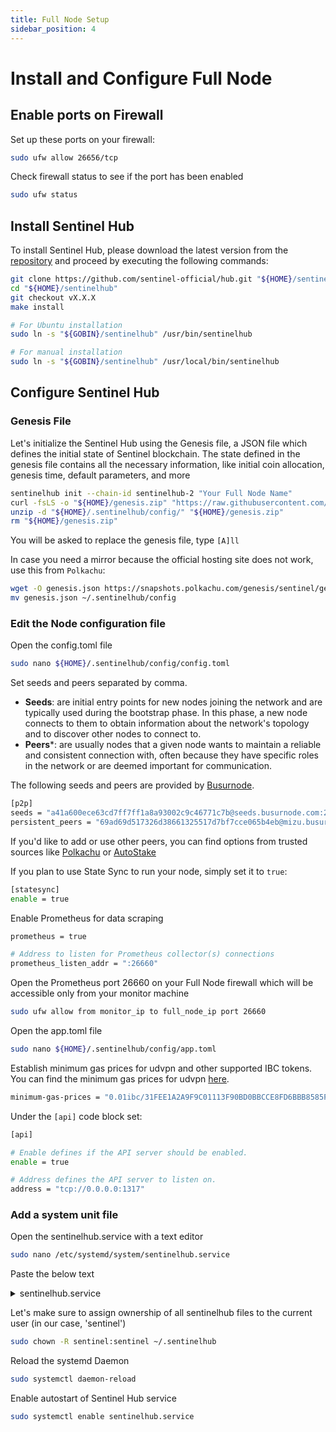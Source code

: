 ```yaml
---
title: Full Node Setup
sidebar_position: 4
---
```


# Install and Configure Full Node

## Enable ports on Firewall

Set up these ports on your firewall:

```bash
sudo ufw allow 26656/tcp
```

Check firewall status to see if the port has been enabled

```bash
sudo ufw status
```

## Install Sentinel Hub

To install Sentinel Hub, please download the latest version from the [repository](https://github.com/sentinel-official/hub/releases) and proceed by executing the following commands:

```bash
git clone https://github.com/sentinel-official/hub.git "${HOME}/sentinelhub"
cd "${HOME}/sentinelhub"
git checkout vX.X.X
make install

# For Ubuntu installation
sudo ln -s "${GOBIN}/sentinelhub" /usr/bin/sentinelhub

# For manual installation
sudo ln -s "${GOBIN}/sentinelhub" /usr/local/bin/sentinelhub
```

## Configure Sentinel Hub

### Genesis File

Let's initialize the Sentinel Hub using the Genesis file, a JSON file which defines the initial state of Sentinel blockchain. The state defined in the genesis file contains all the necessary information, like initial coin allocation, genesis time, default parameters, and more

```bash
sentinelhub init --chain-id sentinelhub-2 "Your Full Node Name"
curl -fsLS -o "${HOME}/genesis.zip" "https://raw.githubusercontent.com/sentinel-official/networks/main/sentinelhub-2/genesis.zip"
unzip -d "${HOME}/.sentinelhub/config/" "${HOME}/genesis.zip"
rm "${HOME}/genesis.zip"
```

You will be asked to replace the genesis file, type `[A]ll`

In case you need a mirror because the official hosting site does not work, use this from `Polkachu`:

```bash
wget -O genesis.json https://snapshots.polkachu.com/genesis/sentinel/genesis.json --inet4-only
mv genesis.json ~/.sentinelhub/config
```

### Edit the Node configuration file

Open the config.toml file

```bash
sudo nano ${HOME}/.sentinelhub/config/config.toml
```

Set seeds and peers separated by comma.

- **Seeds**: are initial entry points for new nodes joining the network and are typically used during the bootstrap phase. In this phase, a new node connects to them to obtain information about the network's topology and to discover other nodes to connect to.
- **Peers***: are usually nodes that a given node wants to maintain a reliable and consistent connection with, often because they have specific roles in the network or are deemed important for communication.

The following seeds and peers are provided by [Busurnode](https://busurnode.com/network/sentinel).

```bash title="${HOME}/.sentinelhub/config/config.toml"
[p2p]
seeds = "a41a600ece63cd7ff7ff1a8a93002c9c46771c7b@seeds.busurnode.com:21056"
persistent_peers = "69ad69d517326d38661325517d7bf7cce065b4eb@mizu.busur.net:21056,f309f97644f084819619c41acdfcd6cf56aebaa3@saki.busur.net:21056,a527530ec76a3aaac8e18af8b6e33ae1f8170210@chie.busur.net:21056"
```

If you'd like to add or use other peers, you can find options from trusted sources like [Polkachu](https://polkachu.com/live_peers/sentinel) or [AutoStake](https://autostake.com/networks/sentinel/)

If you plan to use State Sync to run your node, simply set it to `true`:

```bash
[statesync]
enable = true
```

Enable Prometheus for data scraping

```bash
prometheus = true

# Address to listen for Prometheus collector(s) connections
prometheus_listen_addr = ":26660"
```

Open the Prometheus port 26660 on your Full Node firewall which will be accessible only from your monitor machine

```bash
sudo ufw allow from monitor_ip to full_node_ip port 26660
```

Open the app.toml file

```bash
sudo nano ${HOME}/.sentinelhub/config/app.toml
```

Establish minimum gas prices for udvpn and other supported IBC tokens. You can find the minimum gas prices for udvpn [here](https://raw.githubusercontent.com/sentinel-official/networks/main/sentinelhub-2/minimum-gas-prices.txt).

```bash title="${HOME}/.sentinelhub/config/app.toml"
minimum-gas-prices = "0.01ibc/31FEE1A2A9F9C01113F90BD0BBCCE8FD6BBB8585FAF109A2101827DD1D5B95B8,0.1udvpn,0.01ibc/B1C0DDB14F25279A2026BC8794E12B259F8BDA546A3C5132CCAEE4431CE36783,0.01ibc/ED07A3391A112B175915CD8FAF43A2DA8E4790EDE12566649D0C2F97716B8518,0.01ibc/A8C2D23A1E6F95DA4E48BA349667E322BD7A6C996D8A4AAE8BA72E190F3D1477"
```

Under the `[api]` code block set:

```bash
[api]

# Enable defines if the API server should be enabled.
enable = true

# Address defines the API server to listen on.
address = "tcp://0.0.0.0:1317"
```

### Add a system unit file

Open the sentinelhub.service with a text editor

```bash
sudo nano /etc/systemd/system/sentinelhub.service
```

Paste the below text

<details>
<summary>sentinelhub.service</summary>
<p>

```bash title="/etc/systemd/system/sentinelhub.service"
[Unit]
Description=Sentinel Hub Daemon
After=network.target

[Service]
User=sentinel
Type=simple

# For Ubuntu installation
ExecStart=/usr/bin/sentinelhub start
# For Manual installation
ExecStart=/usr/local/bin/sentinelhub start

Restart=on-failure
StartLimitInterval=0
RestartSec=5
LimitNOFILE=1048576
LimitMEMLOCK=2048132

[Install]
WantedBy=multi-user.target
```

</p>
</details>

Let's make sure to assign ownership of all sentinelhub files to the current user (in our case, 'sentinel')

```bash
sudo chown -R sentinel:sentinel ~/.sentinelhub
```

Reload the systemd Daemon

```bash
sudo systemctl daemon-reload
```

Enable autostart of Sentinel Hub service

```bash
sudo systemctl enable sentinelhub.service
```